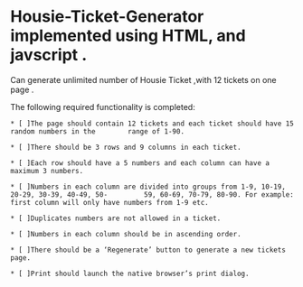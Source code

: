 # Housie-Ticket-Generator implemented using HTML, and javscript .
Can generate unlimited number of Housie Ticket ,with 12 tickets on one page .

The following required functionality is completed:

	* [ ]The page should contain 12 tickets and each ticket should have 15 random numbers in the 		range of 1-90.
    
	* [ ]There should be 3 rows and 9 columns in each ticket.
    
	* [ ]Each row should have a 5 numbers and each column can have a maximum 3 numbers. 
    
	* [ ]Numbers in each column are divided into groups from 1-9, 10-19, 20-29, 30-39, 40-49, 50-		  59, 60-69, 70-79, 80-90. For example: first column will only have numbers from 1-9 etc.
    
	* [ ]Duplicates numbers are not allowed in a ticket.
    
	* [ ]Numbers in each column should be in ascending order.
    
	* [ ]There should be a ‘Regenerate’ button to generate a new tickets page.
    
	* [ ]Print should launch the native browser’s print dialog.




